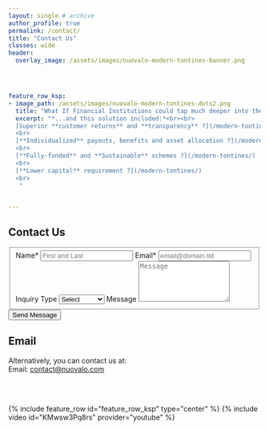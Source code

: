 ```yaml
---
layout: single # archive
author_profile: true
permalink: /contact/
title: "Contact Us"
classes: wide
header:
  overlay_image: /assets/images/nuovalo-modern-tontines-banner.png




feature_row_ksp:
- image_path: /assets/images/nuovalo-modern-tontines-dots2.png
  title: "What If Financial Institutions could tap much deeper into the Underserved Retirement Market ?"
  excerpt: "*...and this solution included:*<br><br>
  [Superior **customer returns** and **transparency** ?](/modern-tontines/)
  <br>
  [**Individualized** payouts, benefits and asset allocation ?](/modern-tontines/)
  <br>
  [**Fully-funded** and **Sustainable** schemes ?](/modern-tontines/)
  <br>
  [**Lower capital** requirement ?](/modern-tontines/)
  <br>
   "


---
```




## Contact Us

<form id="fs-frm" name="department-contact-form" accept-charset="utf-8" action="https://formspree.io/f/mbjpkdqa/" method="post">
  <fieldset id="fs-frm-inputs">
    <label for="full-name">Name*</label>
    <input type="text" name="name" id="full-name" placeholder="First and Last" required="" style="form:input">
    <label for="email-address">Email*</label>
    <input type="email" name="_replyto" id="email-address" placeholder="email@domain.tld" required="">
    <input type="text" name="_gotcha" style="display:none" />
    <label for="inquiry">Inquiry Type</label>
    <select name="inquiry" id="inquiry" required="">
      <option value="Select" selected="" disabled="">Select</option>
      <option value="Consulting">Consulting</option>
      <option value="Solutions">Solutions</option>
      <option value="Partnership">Partnership</option>
      <option value="Media">Media</option>
      <option value="Other">Other</option>
    </select>
    <label for="message">Message</label>
    <textarea rows="5" name="message" id="message" placeholder="Message" required=""></textarea>
    <input type="hidden" name="_subject" id="email-subject" value="Department Contact Form Submission">
  </fieldset>
  <input type="submit" value="Send Message">
</form>


## Email

Alternatively, you can contact us at:    
Email: [contact@nuovalo.com](mailto:contact@nuovalo.com)


<br><br>

{% include feature_row id="feature_row_ksp" type="center" %}
{% include video id="KMwsw3Pq8rs" provider="youtube" %}
